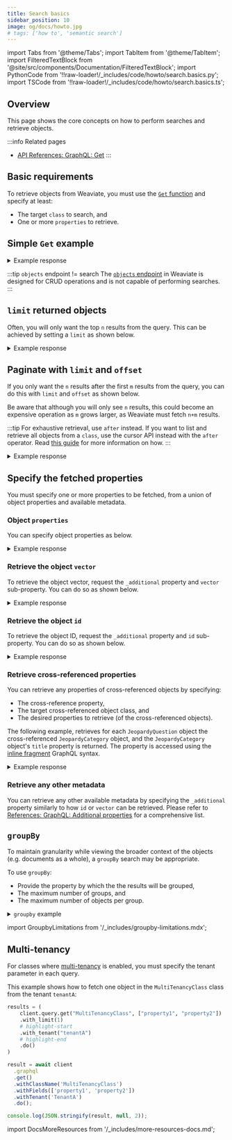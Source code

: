 ```yaml
---
title: Search basics
sidebar_position: 10
image: og/docs/howto.jpg
# tags: ['how to', 'semantic search']
---
```




import Tabs from '@theme/Tabs';
import TabItem from '@theme/TabItem';
import FilteredTextBlock from '@site/src/components/Documentation/FilteredTextBlock';
import PythonCode from '!!raw-loader!/_includes/code/howto/search.basics.py';
import TSCode from '!!raw-loader!/_includes/code/howto/search.basics.ts';

## Overview

This page shows the core concepts on how to perform searches and retrieve objects.

:::info Related pages
- [API References: GraphQL: Get](../api/graphql/get.md)
:::

## Basic requirements

To retrieve objects from Weaviate, you must use the [`Get` function](../api/graphql/get.md) and specify at least:
- The target `class` to search, and
- One or more `properties` to retrieve.

## Simple `Get` example

<Tabs groupId="languages">
<TabItem value="py" label="Python">

<FilteredTextBlock
  text={PythonCode}
  startMarker="# BasicGetPython"
  endMarker="# END BasicGetPython"
  language="py"
/>

</TabItem>
<TabItem value="js" label="JavaScript/TypeScript">

<FilteredTextBlock
  text={TSCode}
  startMarker="// BasicGetJS"
  endMarker="// END BasicGetJS"
  language="js"
/>

</TabItem>
<TabItem value="graphql" label="GraphQL">

<FilteredTextBlock
  text={PythonCode}
  startMarker="# BasicGetGraphQL"
  endMarker="# END BasicGetGraphQL"
  language="graphql"
/>

</TabItem>
</Tabs>

<details>
  <summary>Example response</summary>

It should produce a response like the one below:

<FilteredTextBlock
  text={PythonCode}
  startMarker="// BasicGet Expected Results"
  endMarker="// END BasicGet Expected Results"
  language="json"
/>

</details>

:::tip `objects` endpoint != search
The [`objects` endpoint](../api/rest/objects.md) in Weaviate is designed for CRUD operations and is not capable of performing searches.
:::

## `limit` returned objects

Often, you will only want the top `n` results from the query. This can be achieved by setting a `limit` as shown below.

<Tabs groupId="languages">
<TabItem value="py" label="Python">

<FilteredTextBlock
  text={PythonCode}
  startMarker="# GetWithLimitPython"
  endMarker="# END GetWithLimitPython"
  language="py"
/>

</TabItem>
<TabItem value="js" label="JavaScript/TypeScript">

<FilteredTextBlock
  text={TSCode}
  startMarker="// GetWithLimitJS"
  endMarker="// END GetWithLimitJS"
  language="js"
/>

</TabItem>
<TabItem value="graphql" label="GraphQL">

<FilteredTextBlock
  text={PythonCode}
  startMarker="# GetWithLimitGraphQL"
  endMarker="# END GetWithLimitGraphQL"
  language="graphql"
/>

</TabItem>
</Tabs>

<details>
  <summary>Example response</summary>

It should produce a response like the one below:

<FilteredTextBlock
  text={PythonCode}
  startMarker="// GetWithLimit Expected Results"
  endMarker="// END GetWithLimit Expected Results"
  language="json"
/>

</details>

<!-- TODO: Add section on sorting -->
<!-- TODO: Add link to new section on sorting from GraphQL/Get#Sorting -->

## Paginate with `limit` and `offset`

If you only want the `n` results after the first `m` results from the query, you can do this with `limit` and `offset` as shown below.

Be aware that although you will only see `n` results, this could become an expensive operation as `m` grows larger, as Weaviate must fetch `n+m` results.

:::tip For exhaustive retrieval, use `after` instead.
If you want to list and retrieve all objects from a `class`, use the cursor API instead with the `after` operator. Read [this guide](../manage-data/read-all-objects.mdx) for more information on how.
:::

<Tabs groupId="languages">
<TabItem value="py" label="Python">

<FilteredTextBlock
  text={PythonCode}
  startMarker="# GetWithLimitOffsetPython"
  endMarker="# END GetWithLimitOffsetPython"
  language="py"
/>

</TabItem>
<TabItem value="js" label="JavaScript/TypeScript">

<FilteredTextBlock
  text={TSCode}
  startMarker="// GetWithLimitOffsetJS"
  endMarker="// END GetWithLimitOffsetJS"
  language="js"
/>

</TabItem>
<TabItem value="graphql" label="GraphQL">

<FilteredTextBlock
  text={PythonCode}
  startMarker="# GetWithLimitOffsetGraphQL"
  endMarker="# END GetWithLimitOffsetGraphQL"
  language="graphql"
/>

</TabItem>
</Tabs>

<details>
  <summary>Example response</summary>

It should produce a response like the one below:

<FilteredTextBlock
  text={PythonCode}
  startMarker="// GetWithLimitOffset Expected Results"
  endMarker="// END GetWithLimitOffset Expected Results"
  language="json"
/>

</details>


## Specify the fetched properties

You must specify one or more properties to be fetched, from a union of object properties and available metadata.

### Object `properties`

You can specify object properties as below.

<Tabs groupId="languages">
<TabItem value="py" label="Python">

<FilteredTextBlock
  text={PythonCode}
  startMarker="# GetPropertiesPython"
  endMarker="# END GetPropertiesPython"
  language="py"
/>

</TabItem>
<TabItem value="js" label="JavaScript/TypeScript">

<FilteredTextBlock
  text={TSCode}
  startMarker="// GetPropertiesJS"
  endMarker="// END GetPropertiesJS"
  language="js"
/>

</TabItem>
<TabItem value="graphql" label="GraphQL">

<FilteredTextBlock
  text={PythonCode}
  startMarker="# GetPropertiesGraphQL"
  endMarker="# END GetPropertiesGraphQL"
  language="graphql"
/>

</TabItem>
</Tabs>

<details>
  <summary>Example response</summary>

It should produce a response like the one below:

<FilteredTextBlock
  text={PythonCode}
  startMarker="// GetProperties Expected Results"
  endMarker="// END GetProperties Expected Results"
  language="json"
/>

</details>

### Retrieve the object `vector`

To retrieve the object vector, request the `_additional` property and `vector` sub-property. You can do so as shown below.

<Tabs groupId="languages">
<TabItem value="py" label="Python">

<FilteredTextBlock
  text={PythonCode}
  startMarker="# GetObjectVectorPython"
  endMarker="# END GetObjectVectorPython"
  language="py"
/>

</TabItem>
<TabItem value="js" label="JavaScript/TypeScript">

<FilteredTextBlock
  text={TSCode}
  startMarker="// GetObjectVectorJS"
  endMarker="// END GetObjectVectorJS"
  language="js"
/>

</TabItem>
<TabItem value="graphql" label="GraphQL">

<FilteredTextBlock
  text={PythonCode}
  startMarker="# GetObjectVectorGraphQL"
  endMarker="# END GetObjectVectorGraphQL"
  language="graphql"
/>

</TabItem>
</Tabs>

<details>
  <summary>Example response</summary>

It should produce a response like the one below:

<FilteredTextBlock
  text={PythonCode}
  startMarker="// GetObjectVector Expected Results"
  endMarker="// END GetObjectVector Expected Results"
  language="json"
/>

</details>

### Retrieve the object `id`

To retrieve the object ID, request the `_additional` property and `id` sub-property. You can do so as shown below.

<Tabs groupId="languages">
<TabItem value="py" label="Python">

<FilteredTextBlock
  text={PythonCode}
  startMarker="# GetObjectIdPython"
  endMarker="# END GetObjectIdPython"
  language="py"
/>

</TabItem>
<TabItem value="js" label="JavaScript/TypeScript">

<FilteredTextBlock
  text={TSCode}
  startMarker="// GetObjectIdJS"
  endMarker="// END GetObjectIdJS"
  language="js"
/>

</TabItem>
<TabItem value="graphql" label="GraphQL">

<FilteredTextBlock
  text={PythonCode}
  startMarker="# GetObjectIdGraphQL"
  endMarker="# END GetObjectIdGraphQL"
  language="graphql"
/>

</TabItem>
</Tabs>

<details>
  <summary>Example response</summary>

It should produce a response like the one below:

<FilteredTextBlock
  text={PythonCode}
  startMarker="// GetObjectId Expected Results"
  endMarker="// END GetObjectId Expected Results"
  language="json"
/>

</details>


### Retrieve cross-referenced properties

You can retrieve any properties of cross-referenced objects by specifying:
- The cross-reference property,
- The target cross-referenced object class, and
- The desired properties to retrieve (of the cross-referenced objects).

The following example, retrieves for each `JeopardyQuestion` object the cross-referenced `JeopardyCategory` object, and the `JeopardyCategory` object's `title` property is returned. The property is accessed using the [inline fragment](http://spec.graphql.org/June2018/#sec-Inline-Fragments) GraphQL syntax.

<Tabs groupId="languages">
<TabItem value="py" label="Python">

<FilteredTextBlock
  text={PythonCode}
  startMarker="# GetWithCrossRefsPython"
  endMarker="# END GetWithCrossRefsPython"
  language="py"
/>

</TabItem>
<TabItem value="js" label="JavaScript/TypeScript">

<FilteredTextBlock
  text={TSCode}
  startMarker="// GetWithCrossRefs"
  endMarker="// END GetWithCrossRefs"
  language="js"
/>

</TabItem>
<TabItem value="graphql" label="GraphQL">

<FilteredTextBlock
  text={PythonCode}
  startMarker="# GetWithCrossRefsGraphQL"
  endMarker="# END GetWithCrossRefsGraphQL"
  language="graphql"
/>

</TabItem>
</Tabs>

<details>
  <summary>Example response</summary>

It should produce a response like the one below:

<FilteredTextBlock
  text={PythonCode}
  startMarker="# GetWithCrossRefs Expected Results"
  endMarker="# END GetWithCrossRefs Expected Results"
  language="json"
/>

</details>

### Retrieve any other metadata

You can retrieve any other available metadata by specifying the `_additional` property similarly to how `id` or `vector` can be retrieved. Please refer to [References: GraphQL: Additional properties](../api/graphql/additional-properties.md) for a comprehensive list.

## `groupBy`

To maintain granularity while viewing the broader context of the objects (e.g. documents as a whole), a `groupBy` search may be appropriate.

To use `groupBy`:
- Provide the property by which the the results will be grouped,
- The maximum number of groups, and
- The maximum number of objects per group.

<details>
  <summary><code>groupby</code> example</summary>

<p>

In this example, you have a collection of `Passage` objects with, each object belonging to a `Document`.

<br/>

You could group the results of a `Passage` search by any of its property, including the cross-reference property linking `Passage` to a parent `Document` with a search as below.

```graphql
{
  Get{
    Passage(
      limit: 100
      nearObject: {
        id: "00000000-0000-0000-0000-000000000001"
      }
      groupBy: {
        path: ["content"]
        groups: 2
        objectsPerGroup: 2
      }
    ){
      _additional {
        id
        group {
          id
          count
          groupedBy { value path }
          maxDistance
          minDistance
          hits{
            content
            ofDocument {
              ... on Document {
                _additional {
                  id
                }
              }
            }
            _additional {
              id
              distance
            }
          }
        }
      }
    }
  }
}
```

Here, the `groups` and `objectsPerGroup` limits are customizable.

<br/>

This example:

1. retrieves the top 100 objects
2. groups them to identify the up to 2 most relevant `Document` objects,
3. based on the up to top 2 `Passage` objects from each `Document`.

<br/>

This will result in the following response:

```json
{
  "data": {
    "Get": {
      "Passage": [
        {
          "_additional": {
            "group": {
              "count": 1,
              "groupedBy": {
                "path": [
                  "content"
                ],
                "value": "Content of passage 1"
              },
              "hits": [
                {
                  "_additional": {
                    "distance": 0,
                    "id": "00000000-0000-0000-0000-000000000001"
                  },
                  "content": "Content of passage 1",
                  "ofDocument": [
                    {
                      "_additional": {
                        "id": "00000000-0000-0000-0000-000000000011"
                      }
                    }
                  ]
                }
              ],
              "id": 0,
              "maxDistance": 0,
              "minDistance": 0
            },
            "id": "00000000-0000-0000-0000-000000000001"
          }
        },
        {
          "_additional": {
            "group": {
              "count": 1,
              "groupedBy": {
                "path": [
                  "content"
                ],
                "value": "Content of passage 2"
              },
              "hits": [
                {
                  "_additional": {
                    "distance": 0.00078231096,
                    "id": "00000000-0000-0000-0000-000000000002"
                  },
                  "content": "Content of passage 2",
                  "ofDocument": [
                    {
                      "_additional": {
                        "id": "00000000-0000-0000-0000-000000000011"
                      }
                    }
                  ]
                }
              ],
              "id": 1,
              "maxDistance": 0.00078231096,
              "minDistance": 0.00078231096
            },
            "id": "00000000-0000-0000-0000-000000000002"
          }
        }
      ]
    }
  }
}
```

</p>

</details>

import GroupbyLimitations from '/_includes/groupby-limitations.mdx';

<GroupbyLimitations />

## Multi-tenancy

For classes where [multi-tenancy](../concepts/data.md#multi-tenancy) is enabled, you must specify the tenant parameter in each query.

This example shows how to fetch one object in the `MultiTenancyClass` class from the tenant `tenantA`:

<Tabs groupId="languages">
  <TabItem value="py" label="Python">

  ```python
  results = (
      client.query.get("MultiTenancyClass", ["property1", "property2"])
      .with_limit(1)
      # highlight-start
      .with_tenant("tenantA")
      # highlight-end
      .do()
  )
  ```

  </TabItem>
  <TabItem value="js" label="JavaScript/TypeScript">

  ```ts
  result = await client
    .graphql
    .get()
    .withClassName('MultiTenancyClass')
    .withFields(['property1', 'property2'])
    .withTenant('TenantA')
    .do();

  console.log(JSON.stringify(result, null, 2));
  ```

  </TabItem>
</Tabs>


import DocsMoreResources from '/_includes/more-resources-docs.md';

<DocsMoreResources />
